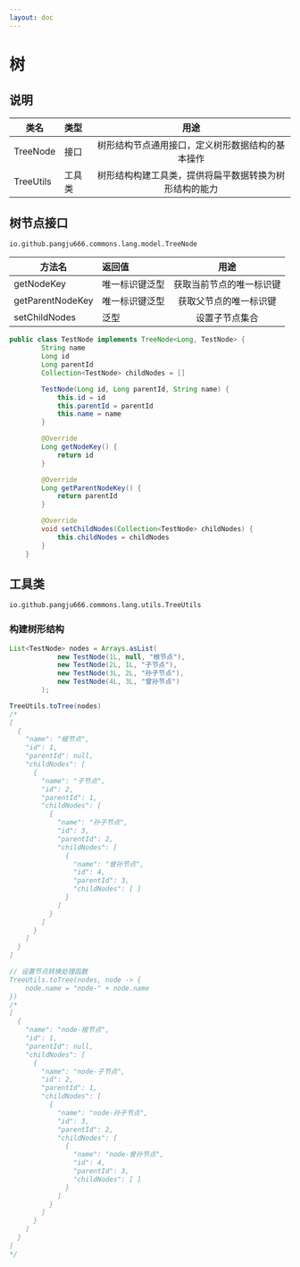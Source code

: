 ```yaml
---
layout: doc
---
```


# 树

## 说明

| 类名        | 类型  |             用途              |
|-----------|:----|:---------------------------:|
| TreeNode  | 接口  |  树形结构节点通用接口，定义树形数据结构的基本操作   |
| TreeUtils | 工具类 | 树形结构构建工具类，提供将扁平数据转换为树形结构的能力 |

## 树节点接口
`io.github.pangju666.commons.lang.model.TreeNode`

| 方法名              | 返回值     |      用途      |
|------------------|:--------|:------------:|
| getNodeKey       | 唯一标识键泛型 | 获取当前节点的唯一标识键 |
| getParentNodeKey | 唯一标识键泛型 | 获取父节点的唯一标识键  |
| setChildNodes    | 泛型      |   设置子节点集合    |

```java
public class TestNode implements TreeNode<Long, TestNode> {
		String name
		Long id
		Long parentId
		Collection<TestNode> childNodes = []

		TestNode(Long id, Long parentId, String name) {
			this.id = id
			this.parentId = parentId
			this.name = name
		}

		@Override
		Long getNodeKey() {
			return id
		}

		@Override
		Long getParentNodeKey() {
			return parentId
		}

		@Override
		void setChildNodes(Collection<TestNode> childNodes) {
			this.childNodes = childNodes
		}
	}
```

## 工具类
`io.github.pangju666.commons.lang.utils.TreeUtils`

### 构建树形结构
```java
List<TestNode> nodes = Arrays.asList(
			new TestNode(1L, null, "根节点"),
			new TestNode(2L, 1L, "子节点"),
			new TestNode(3L, 2L, "孙子节点"),
			new TestNode(4L, 3L, "曾孙节点")
		);

TreeUtils.toTree(nodes)
/*
[
  {
    "name": "根节点",
    "id": 1,
    "parentId": null,
    "childNodes": [
      {
        "name": "子节点",
        "id": 2,
        "parentId": 1,
        "childNodes": [
          {
            "name": "孙子节点",
            "id": 3,
            "parentId": 2,
            "childNodes": [
              {
                "name": "曾孙节点",
                "id": 4,
                "parentId": 3,
                "childNodes": [ ]
              }
            ]
          }
        ]
      }
    ]
  }
]

// 设置节点转换处理函数
TreeUtils.toTree(nodes, node -> {
    node.name = "node-" + node.name
})
/*
[
  {
    "name": "node-根节点",
    "id": 1,
    "parentId": null,
    "childNodes": [
      {
        "name": "node-子节点",
        "id": 2,
        "parentId": 1,
        "childNodes": [
          {
            "name": "node-孙子节点",
            "id": 3,
            "parentId": 2,
            "childNodes": [
              {
                "name": "node-曾孙节点",
                "id": 4,
                "parentId": 3,
                "childNodes": [ ]
              }
            ]
          }
        ]
      }
    ]
  }
]
*/
```
